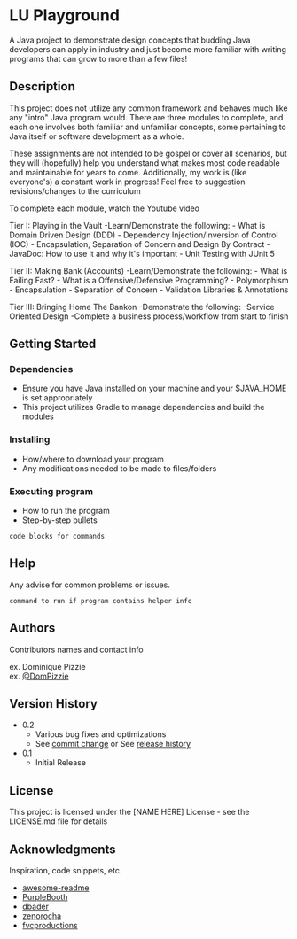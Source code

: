 # LU Playground
A Java project to demonstrate design concepts that budding Java developers can apply in industry and just become more familiar with writing programs that can grow to more than a few files!

## Description
This project does not utilize any common framework and behaves much like any "intro" Java program would.
There are three modules to complete, and each one involves both familiar and unfamiliar concepts, some pertaining to Java itself or software development as a whole.

These assignments are not intended to be gospel or cover all scenarios, but they will (hopefully) help you understand what makes most code
readable and maintainable for years to come. Additionally, my work is (like everyone's) a constant work in progress! Feel free to suggestion revisions/changes to the curriculum

To complete each module, watch the Youtube video 

Tier I: Playing in the Vault
  -Learn/Demonstrate the following:
    - What is Domain Driven Design (DDD)
    - Dependency Injection/Inversion of Control (IOC)
    - Encapsulation, Separation of Concern and Design By Contract
    - JavaDoc: How to use it and why it's important
    - Unit Testing with JUnit 5

Tier II: Making Bank (Accounts)
  -Learn/Demonstrate the following:
    - What is Failing Fast?
    - What is a Offensive/Defensive Programming?
    - Polymorphism
    - Encapsulation
    - Separation of Concern
    - Validation Libraries & Annotations

Tier III: Bringing Home The Bankon
  -Demonstrate the following:
    -Service Oriented Design
    -Complete a business process/workflow from start to finish

## Getting Started

### Dependencies
* Ensure you have Java installed on your machine and your $JAVA_HOME is set appropriately
* This project utilizes Gradle to manage dependencies and build the modules

### Installing

* How/where to download your program
* Any modifications needed to be made to files/folders

### Executing program

* How to run the program
* Step-by-step bullets
```
code blocks for commands
```

## Help

Any advise for common problems or issues.
```
command to run if program contains helper info
```

## Authors

Contributors names and contact info

ex. Dominique Pizzie  
ex. [@DomPizzie](https://twitter.com/dompizzie)

## Version History

* 0.2
    * Various bug fixes and optimizations
    * See [commit change]() or See [release history]()
* 0.1
    * Initial Release

## License

This project is licensed under the [NAME HERE] License - see the LICENSE.md file for details

## Acknowledgments

Inspiration, code snippets, etc.
* [awesome-readme](https://github.com/matiassingers/awesome-readme)
* [PurpleBooth](https://gist.github.com/PurpleBooth/109311bb0361f32d87a2)
* [dbader](https://github.com/dbader/readme-template)
* [zenorocha](https://gist.github.com/zenorocha/4526327)
* [fvcproductions](https://gist.github.com/fvcproductions/1bfc2d4aecb01a834b46)
